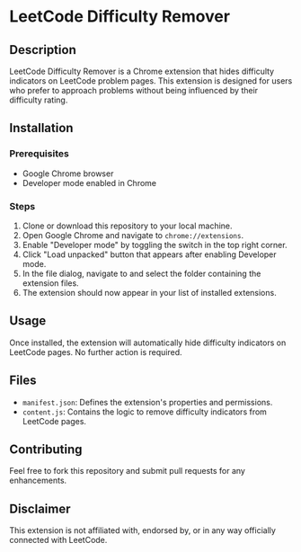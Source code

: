 # LeetCode Difficulty Remover

## Description
LeetCode Difficulty Remover is a Chrome extension that hides difficulty indicators on LeetCode problem pages. This extension is designed for users who prefer to approach problems without being influenced by their difficulty rating.

## Installation

### Prerequisites
- Google Chrome browser
- Developer mode enabled in Chrome

### Steps
1. Clone or download this repository to your local machine.
2. Open Google Chrome and navigate to `chrome://extensions`.
3. Enable "Developer mode" by toggling the switch in the top right corner.
4. Click "Load unpacked" button that appears after enabling Developer mode.
5. In the file dialog, navigate to and select the folder containing the extension files.
6. The extension should now appear in your list of installed extensions.

## Usage
Once installed, the extension will automatically hide difficulty indicators on LeetCode pages. No further action is required.

## Files
- `manifest.json`: Defines the extension's properties and permissions.
- `content.js`: Contains the logic to remove difficulty indicators from LeetCode pages.

## Contributing
Feel free to fork this repository and submit pull requests for any enhancements.

## Disclaimer
This extension is not affiliated with, endorsed by, or in any way officially connected with LeetCode.